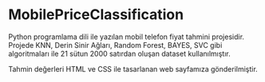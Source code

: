 # MobilePriceClassification
 
Python programlama dili ile yazılan mobil telefon fiyat tahmini projesidir. 
Projede KNN, Derin Sinir Ağları, Random Forest, BAYES, SVC gibi algoritmaları ile 21 sütun 2000 satırdan oluşan dataset kullanılmıştır. 

Tahmin değerleri HTML ve CSS ile tasarlanan web sayfamıza gönderilmiştir.
